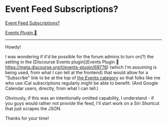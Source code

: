 # Event Feed Subscriptions?

[Event Feed Subscriptions?](https://community.infiniteflight.com/t/event-feed-subscriptions/761493)

[Events Plugin 📆](https://meta.discourse.org/t/events-plugin/69776)

---

Howdy!

I was wondering if it'd be possible for the forum admins to turn on(?) the setting in the [Discourse Events plugin](Events Plugin 📆 https://meta.discourse.org/t/events-plugin/69776) (which I'm assuming is being used, from what I can tell at the frontend) that would allow for a "Subscribe" link to be at the top of [the Events category](https://community.infiniteflight.com/c/live/events/16) so that folks like me who use iCal subscriptions regularly might be able to benefit. (And Google Calendar users, directly, from what I can tell.)

Obviously, if this was an intentionally omitted capability, I understand - if you guys would rather not provide the feed, I'll start work on a Siri Shortcut that just scrapes the JSON.

Thanks for your time!

